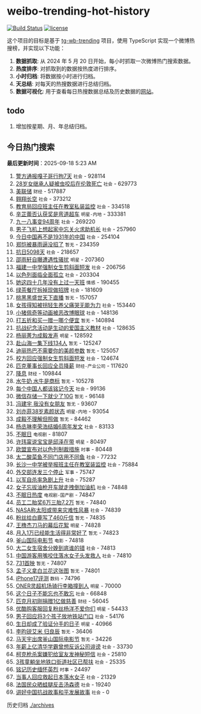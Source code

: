 # weibo-trending-hot-history

[![Build Status](https://github.com/lxw15337674/weibo-trending-hot-history/actions/workflows/nodejs.yml/badge.svg)](https://github.com/lxw15337674/weibo-trending-hot-history/actions)
[![license](https://img.shields.io/github/license/lxw15337674/weibo-trending-hot-history)](https://github.com/lxw15337674/weibo-trending-hot-history/blob/master/LICENSE)


这个项目的目标是基于 [tg-wb-trending](https://github.com/xiadd/tg-wb-trending) 项目，使用 TypeScript 实现一个微博热搜榜，并实现以下功能：

1. **数据抓取**: 从 2024 年 5 月 20 日开始，每小时抓取一次微博热门搜索数据。
2. **热度排序**: 对抓取到的数据按热度进行排序。
3. **小时归档**: 将数据按小时进行归档。
4. **天总结**: 对每天的热搜数据进行总结归档。
5. **数据可视化**: 用于查看每日热搜数据总结及历史数据的[网站](https://weibo-trending-hot-history.vercel.app/)。

## todo

1. 增加按星期、月、年总结归档。



## 今日热门搜索














































































































































































































































































































































































































































































































































































































































































































































































































































































































































































































































































































































































































































































































































































































































































































































































































































































































































































































































































































































































































































































































































































































































































































































































































































































































































































































































































































































































































































































































































































































































































































































































































































































































































































































































































































































































































































































































































































































































































































































































































































































































































































































































































































































































































































































































































































































































































































































































































































































































































































































































































































































































































































































































































































































































































































































































































































































































































































































































































































































































































































































































































































































































































































































































































































































































































































































































































































































































































































































































































































































































































































































































































































































































































































































































































































































































































































































































































































































































































































































































































































































































































































































































































































































































































































































































































































































































































































































































































































































































































































































































































































































































































































































































































































































































































































































































































































































































































































































































































































































































































































































































































































































































































































































































































































































































































































































































































































































































































































































































































































































































































































































































































































<!-- BEGIN -->

**最后更新时间**：2025-09-18 5:23 AM
1. [警方通报嘎子哥行拘7天](https://m.weibo.cn/search?containerid=100103type%3D1%26t%3D10%26q%3D%23%E8%AD%A6%E6%96%B9%E9%80%9A%E6%8A%A5%E5%98%8E%E5%AD%90%E5%93%A5%E8%A1%8C%E6%8B%987%E5%A4%A9%23&stream_entry_id=31&isnewpage=1&extparam=seat%3D1%26realpos%3D1%26filter_type%3Drealtimehot%26lcate%3D5001%26c_type%3D31%26flag%3D2%26cate%3D5001%26band_rank%3D1%26dgr%3D0%26stream_entry_id%3D31%26pos%3D0%26q%3D%2523%25E8%25AD%25A6%25E6%2596%25B9%25E9%2580%259A%25E6%258A%25A5%25E5%2598%258E%25E5%25AD%2590%25E5%2593%25A5%25E8%25A1%258C%25E6%258B%25987%25E5%25A4%25A9%2523%26display_time%3D1758126862%26pre_seqid%3D17581268625380139414547) `社会` - 928114
2. [28岁女继承人疑被虫咬后在伦敦死亡](https://m.weibo.cn/search?containerid=100103type%3D1%26t%3D10%26q%3D%2328%E5%B2%81%E5%A5%B3%E7%BB%A7%E6%89%BF%E4%BA%BA%E7%96%91%E8%A2%AB%E8%99%AB%E5%92%AC%E5%90%8E%E5%9C%A8%E4%BC%A6%E6%95%A6%E6%AD%BB%E4%BA%A1%23&stream_entry_id=31&isnewpage=1&extparam=seat%3D1%26realpos%3D2%26filter_type%3Drealtimehot%26lcate%3D5001%26c_type%3D31%26flag%3D2%26cate%3D5001%26band_rank%3D2%26dgr%3D0%26stream_entry_id%3D31%26pos%3D1%26q%3D%252328%25E5%25B2%2581%25E5%25A5%25B3%25E7%25BB%25A7%25E6%2589%25BF%25E4%25BA%25BA%25E7%2596%2591%25E8%25A2%25AB%25E8%2599%25AB%25E5%2592%25AC%25E5%2590%258E%25E5%259C%25A8%25E4%25BC%25A6%25E6%2595%25A6%25E6%25AD%25BB%25E4%25BA%25A1%2523%26display_time%3D1758126862%26pre_seqid%3D17581268625380139414547) `社会` - 629773
3. [美联储](https://m.weibo.cn/search?containerid=100103type%3D1%26t%3D10%26q%3D%E7%BE%8E%E8%81%94%E5%82%A8&stream_entry_id=31&isnewpage=1&extparam=seat%3D1%26realpos%3D15%26filter_type%3Drealtimehot%26lcate%3D5001%26c_type%3D31%26flag%3D0%26cate%3D5001%26band_rank%3D15%26dgr%3D0%26stream_entry_id%3D31%26pos%3D14%26q%3D%25E7%25BE%258E%25E8%2581%2594%25E5%2582%25A8%26display_time%3D1758126862%26pre_seqid%3D17581268625380139414547) `财经` - 517887
4. [翱翔长空](https://m.weibo.cn/search?containerid=100103type%3D1%26t%3D10%26q%3D%23%E7%BF%B1%E7%BF%94%E9%95%BF%E7%A9%BA%23&stream_entry_id=31&isnewpage=1&extparam=seat%3D1%26realpos%3D3%26filter_type%3Drealtimehot%26lcate%3D5001%26c_type%3D31%26flag%3D0%26cate%3D5001%26band_rank%3D3%26dgr%3D0%26stream_entry_id%3D31%26pos%3D2%26q%3D%2523%25E7%25BF%25B1%25E7%25BF%2594%25E9%2595%25BF%25E7%25A9%25BA%2523%26display_time%3D1758126862%26pre_seqid%3D17581268625380139414547) `社会` - 373212
5. [教育局回应班主任在教室私装监控](https://m.weibo.cn/search?containerid=100103type%3D1%26t%3D10%26q%3D%23%E6%95%99%E8%82%B2%E5%B1%80%E5%9B%9E%E5%BA%94%E7%8F%AD%E4%B8%BB%E4%BB%BB%E5%9C%A8%E6%95%99%E5%AE%A4%E7%A7%81%E8%A3%85%E7%9B%91%E6%8E%A7%23&stream_entry_id=31&isnewpage=1&extparam=seat%3D1%26realpos%3D4%26filter_type%3Drealtimehot%26lcate%3D5001%26c_type%3D31%26flag%3D0%26cate%3D5001%26band_rank%3D4%26dgr%3D0%26stream_entry_id%3D31%26pos%3D3%26q%3D%2523%25E6%2595%2599%25E8%2582%25B2%25E5%25B1%2580%25E5%259B%259E%25E5%25BA%2594%25E7%258F%25AD%25E4%25B8%25BB%25E4%25BB%25BB%25E5%259C%25A8%25E6%2595%2599%25E5%25AE%25A4%25E7%25A7%2581%25E8%25A3%2585%25E7%259B%2591%25E6%258E%25A7%2523%26display_time%3D1758126862%26pre_seqid%3D17581268625380139414547) `社会` - 334518
6. [辛芷蕾否认获奖是弯道超车](https://m.weibo.cn/search?containerid=100103type%3D1%26t%3D10%26q%3D%23%E8%BE%9B%E8%8A%B7%E8%95%BE%E5%90%A6%E8%AE%A4%E8%8E%B7%E5%A5%96%E6%98%AF%E5%BC%AF%E9%81%93%E8%B6%85%E8%BD%A6%23&stream_entry_id=31&isnewpage=1&extparam=seat%3D1%26realpos%3D5%26filter_type%3Drealtimehot%26lcate%3D5001%26c_type%3D31%26flag%3D1%26cate%3D5001%26band_rank%3D5%26dgr%3D0%26stream_entry_id%3D31%26pos%3D4%26q%3D%2523%25E8%25BE%259B%25E8%258A%25B7%25E8%2595%25BE%25E5%2590%25A6%25E8%25AE%25A4%25E8%258E%25B7%25E5%25A5%2596%25E6%2598%25AF%25E5%25BC%25AF%25E9%2581%2593%25E8%25B6%2585%25E8%25BD%25A6%2523%26display_time%3D1758126862%26pre_seqid%3D17581268625380139414547) `明星-内地` - 333381
7. [九一八事变94周年](https://m.weibo.cn/search?containerid=100103type%3D1%26t%3D10%26q%3D%23%E4%B9%9D%E4%B8%80%E5%85%AB%E4%BA%8B%E5%8F%9894%E5%91%A8%E5%B9%B4%23&stream_entry_id=31&isnewpage=1&extparam=seat%3D1%26realpos%3D6%26filter_type%3Drealtimehot%26lcate%3D5001%26c_type%3D31%26flag%3D1%26cate%3D5001%26band_rank%3D6%26dgr%3D0%26stream_entry_id%3D31%26pos%3D5%26q%3D%2523%25E4%25B9%259D%25E4%25B8%2580%25E5%2585%25AB%25E4%25BA%258B%25E5%258F%259894%25E5%2591%25A8%25E5%25B9%25B4%2523%26display_time%3D1758126862%26pre_seqid%3D17581268625380139414547) `社会` - 269220
8. [男子飞机上想起家中忘关火求助机长](https://m.weibo.cn/search?containerid=100103type%3D1%26t%3D10%26q%3D%23%E7%94%B7%E5%AD%90%E9%A3%9E%E6%9C%BA%E4%B8%8A%E6%83%B3%E8%B5%B7%E5%AE%B6%E4%B8%AD%E5%BF%98%E5%85%B3%E7%81%AB%E6%B1%82%E5%8A%A9%E6%9C%BA%E9%95%BF%23&stream_entry_id=31&isnewpage=1&extparam=seat%3D1%26realpos%3D7%26filter_type%3Drealtimehot%26lcate%3D5001%26c_type%3D31%26flag%3D0%26cate%3D5001%26band_rank%3D7%26dgr%3D0%26stream_entry_id%3D31%26pos%3D6%26q%3D%2523%25E7%2594%25B7%25E5%25AD%2590%25E9%25A3%259E%25E6%259C%25BA%25E4%25B8%258A%25E6%2583%25B3%25E8%25B5%25B7%25E5%25AE%25B6%25E4%25B8%25AD%25E5%25BF%2598%25E5%2585%25B3%25E7%2581%25AB%25E6%25B1%2582%25E5%258A%25A9%25E6%259C%25BA%25E9%2595%25BF%2523%26display_time%3D1758126862%26pre_seqid%3D17581268625380139414547) `社会` - 257960
9. [今日中国再不是1931年的中国](https://m.weibo.cn/search?containerid=100103type%3D1%26t%3D10%26q%3D%23%E4%BB%8A%E6%97%A5%E4%B8%AD%E5%9B%BD%E5%86%8D%E4%B8%8D%E6%98%AF1931%E5%B9%B4%E7%9A%84%E4%B8%AD%E5%9B%BD%23&stream_entry_id=31&isnewpage=1&extparam=seat%3D1%26realpos%3D8%26filter_type%3Drealtimehot%26lcate%3D5001%26c_type%3D31%26flag%3D1%26cate%3D5001%26band_rank%3D8%26dgr%3D0%26stream_entry_id%3D31%26pos%3D7%26q%3D%2523%25E4%25BB%258A%25E6%2597%25A5%25E4%25B8%25AD%25E5%259B%25BD%25E5%2586%258D%25E4%25B8%258D%25E6%2598%25AF1931%25E5%25B9%25B4%25E7%259A%2584%25E4%25B8%25AD%25E5%259B%25BD%2523%26display_time%3D1758126862%26pre_seqid%3D17581268625380139414547) `社会` - 254104
10. [郑恺被暴雨逼没招了](https://m.weibo.cn/search?containerid=100103type%3D1%26t%3D10%26q%3D%E9%83%91%E6%81%BA%E8%A2%AB%E6%9A%B4%E9%9B%A8%E9%80%BC%E6%B2%A1%E6%8B%9B%E4%BA%86&stream_entry_id=31&isnewpage=1&extparam=seat%3D1%26realpos%3D9%26filter_type%3Drealtimehot%26lcate%3D5001%26c_type%3D31%26flag%3D0%26cate%3D5001%26band_rank%3D9%26dgr%3D0%26stream_entry_id%3D31%26pos%3D8%26q%3D%25E9%2583%2591%25E6%2581%25BA%25E8%25A2%25AB%25E6%259A%25B4%25E9%259B%25A8%25E9%2580%25BC%25E6%25B2%25A1%25E6%258B%259B%25E4%25BA%2586%26display_time%3D1758126862%26pre_seqid%3D17581268625380139414547) `暂无` - 234359
11. [抗日5098天](https://m.weibo.cn/search?containerid=100103type%3D1%26t%3D10%26q%3D%23%E6%8A%97%E6%97%A55098%E5%A4%A9%23&stream_entry_id=31&isnewpage=1&extparam=seat%3D1%26realpos%3D10%26filter_type%3Drealtimehot%26lcate%3D5001%26c_type%3D31%26flag%3D0%26cate%3D5001%26band_rank%3D10%26dgr%3D0%26stream_entry_id%3D31%26pos%3D9%26q%3D%2523%25E6%258A%2597%25E6%2597%25A55098%25E5%25A4%25A9%2523%26display_time%3D1758126862%26pre_seqid%3D17581268625380139414547) `社会` - 218657
12. [邵雨轩自曝遭遇性骚扰](https://m.weibo.cn/search?containerid=100103type%3D1%26t%3D10%26q%3D%23%E9%82%B5%E9%9B%A8%E8%BD%A9%E8%87%AA%E6%9B%9D%E9%81%AD%E9%81%87%E6%80%A7%E9%AA%9A%E6%89%B0%23&stream_entry_id=31&isnewpage=1&extparam=seat%3D1%26realpos%3D11%26filter_type%3Drealtimehot%26lcate%3D5001%26c_type%3D31%26flag%3D2%26cate%3D5001%26band_rank%3D11%26dgr%3D0%26stream_entry_id%3D31%26pos%3D10%26q%3D%2523%25E9%2582%25B5%25E9%259B%25A8%25E8%25BD%25A9%25E8%2587%25AA%25E6%259B%259D%25E9%2581%25AD%25E9%2581%2587%25E6%2580%25A7%25E9%25AA%259A%25E6%2589%25B0%2523%26display_time%3D1758126862%26pre_seqid%3D17581268625380139414547) `明星` - 207360
13. [福建一中学强制女生剪斜面短发](https://m.weibo.cn/search?containerid=100103type%3D1%26t%3D10%26q%3D%23%E7%A6%8F%E5%BB%BA%E4%B8%80%E4%B8%AD%E5%AD%A6%E5%BC%BA%E5%88%B6%E5%A5%B3%E7%94%9F%E5%89%AA%E6%96%9C%E9%9D%A2%E7%9F%AD%E5%8F%91%23&stream_entry_id=31&isnewpage=1&extparam=seat%3D1%26realpos%3D12%26filter_type%3Drealtimehot%26lcate%3D5001%26c_type%3D31%26flag%3D0%26cate%3D5001%26band_rank%3D12%26dgr%3D0%26stream_entry_id%3D31%26pos%3D11%26q%3D%2523%25E7%25A6%258F%25E5%25BB%25BA%25E4%25B8%2580%25E4%25B8%25AD%25E5%25AD%25A6%25E5%25BC%25BA%25E5%2588%25B6%25E5%25A5%25B3%25E7%2594%259F%25E5%2589%25AA%25E6%2596%259C%25E9%259D%25A2%25E7%259F%25AD%25E5%258F%2591%2523%26display_time%3D1758126862%26pre_seqid%3D17581268625380139414547) `社会` - 206756
14. [以色列面临全面孤立](https://m.weibo.cn/search?containerid=100103type%3D1%26t%3D10%26q%3D%23%E4%BB%A5%E8%89%B2%E5%88%97%E9%9D%A2%E4%B8%B4%E5%85%A8%E9%9D%A2%E5%AD%A4%E7%AB%8B%23&stream_entry_id=31&isnewpage=1&extparam=seat%3D1%26cate%3D5001%26q%3D%2523%25E4%25BB%25A5%25E8%2589%25B2%25E5%2588%2597%25E9%259D%25A2%25E4%25B8%25B4%25E5%2585%25A8%25E9%259D%25A2%25E5%25AD%25A4%25E7%25AB%258B%2523%26dgr%3D0%26stream_entry_id%3D31%26band_rank%3D5%26lcate%3D5001%26realpos%3D5%26filter_type%3Drealtimehot%26pos%3D4%26c_type%3D31%26flag%3D1%26display_time%3D1758129895%26pre_seqid%3D17581298956640138978685) `社会` - 203304
15. [她这四十几年没有上过一天班](https://m.weibo.cn/search?containerid=100103type%3D1%26t%3D10%26q%3D%23%E5%A5%B9%E8%BF%99%E5%9B%9B%E5%8D%81%E5%87%A0%E5%B9%B4%E6%B2%A1%E6%9C%89%E4%B8%8A%E8%BF%87%E4%B8%80%E5%A4%A9%E7%8F%AD%23&stream_entry_id=31&isnewpage=1&extparam=seat%3D1%26realpos%3D13%26filter_type%3Drealtimehot%26lcate%3D5001%26c_type%3D31%26flag%3D0%26cate%3D5001%26band_rank%3D13%26dgr%3D0%26stream_entry_id%3D31%26pos%3D12%26q%3D%2523%25E5%25A5%25B9%25E8%25BF%2599%25E5%259B%259B%25E5%258D%2581%25E5%2587%25A0%25E5%25B9%25B4%25E6%25B2%25A1%25E6%259C%2589%25E4%25B8%258A%25E8%25BF%2587%25E4%25B8%2580%25E5%25A4%25A9%25E7%258F%25AD%2523%26display_time%3D1758126862%26pre_seqid%3D17581268625380139414547) `情感` - 190455
16. [绿茶餐厅拆掉现做招牌](https://m.weibo.cn/search?containerid=100103type%3D1%26t%3D10%26q%3D%23%E7%BB%BF%E8%8C%B6%E9%A4%90%E5%8E%85%E6%8B%86%E6%8E%89%E7%8E%B0%E5%81%9A%E6%8B%9B%E7%89%8C%23&stream_entry_id=31&isnewpage=1&extparam=seat%3D1%26realpos%3D14%26filter_type%3Drealtimehot%26lcate%3D5001%26c_type%3D31%26flag%3D0%26cate%3D5001%26band_rank%3D14%26dgr%3D0%26stream_entry_id%3D31%26pos%3D13%26q%3D%2523%25E7%25BB%25BF%25E8%258C%25B6%25E9%25A4%2590%25E5%258E%2585%25E6%258B%2586%25E6%258E%2589%25E7%258E%25B0%25E5%2581%259A%25E6%258B%259B%25E7%2589%258C%2523%26display_time%3D1758126862%26pre_seqid%3D17581268625380139414547) `社会` - 181609
17. [桃黑黑盛世天下直播](https://m.weibo.cn/search?containerid=100103type%3D1%26t%3D10%26q%3D%E6%A1%83%E9%BB%91%E9%BB%91%E7%9B%9B%E4%B8%96%E5%A4%A9%E4%B8%8B%E7%9B%B4%E6%92%AD&stream_entry_id=31&isnewpage=1&extparam=seat%3D1%26realpos%3D16%26filter_type%3Drealtimehot%26lcate%3D5001%26c_type%3D31%26flag%3D0%26cate%3D5001%26band_rank%3D16%26dgr%3D0%26stream_entry_id%3D31%26pos%3D15%26q%3D%25E6%25A1%2583%25E9%25BB%2591%25E9%25BB%2591%25E7%259B%259B%25E4%25B8%2596%25E5%25A4%25A9%25E4%25B8%258B%25E7%259B%25B4%25E6%2592%25AD%26display_time%3D1758126862%26pre_seqid%3D17581268625380139414547) `暂无` - 157057
18. [女孩得知被拐轻生养父痛哭无能为力](https://m.weibo.cn/search?containerid=100103type%3D1%26t%3D10%26q%3D%23%E5%A5%B3%E5%AD%A9%E5%BE%97%E7%9F%A5%E8%A2%AB%E6%8B%90%E8%BD%BB%E7%94%9F%E5%85%BB%E7%88%B6%E7%97%9B%E5%93%AD%E6%97%A0%E8%83%BD%E4%B8%BA%E5%8A%9B%23&stream_entry_id=31&isnewpage=1&extparam=seat%3D1%26realpos%3D17%26filter_type%3Drealtimehot%26lcate%3D5001%26c_type%3D31%26flag%3D0%26cate%3D5001%26band_rank%3D17%26dgr%3D0%26stream_entry_id%3D31%26pos%3D16%26q%3D%2523%25E5%25A5%25B3%25E5%25AD%25A9%25E5%25BE%2597%25E7%259F%25A5%25E8%25A2%25AB%25E6%258B%2590%25E8%25BD%25BB%25E7%2594%259F%25E5%2585%25BB%25E7%2588%25B6%25E7%2597%259B%25E5%2593%25AD%25E6%2597%25A0%25E8%2583%25BD%25E4%25B8%25BA%25E5%258A%259B%2523%26display_time%3D1758126862%26pre_seqid%3D17581268625380139414547) `社会` - 153440
19. [小猪佩奇等动画被恶改博眼球](https://m.weibo.cn/search?containerid=100103type%3D1%26t%3D10%26q%3D%23%E5%B0%8F%E7%8C%AA%E4%BD%A9%E5%A5%87%E7%AD%89%E5%8A%A8%E7%94%BB%E8%A2%AB%E6%81%B6%E6%94%B9%E5%8D%9A%E7%9C%BC%E7%90%83%23&stream_entry_id=31&isnewpage=1&extparam=seat%3D1%26realpos%3D18%26filter_type%3Drealtimehot%26lcate%3D5001%26c_type%3D31%26flag%3D1%26cate%3D5001%26band_rank%3D18%26dgr%3D0%26stream_entry_id%3D31%26pos%3D17%26q%3D%2523%25E5%25B0%258F%25E7%258C%25AA%25E4%25BD%25A9%25E5%25A5%2587%25E7%25AD%2589%25E5%258A%25A8%25E7%2594%25BB%25E8%25A2%25AB%25E6%2581%25B6%25E6%2594%25B9%25E5%258D%259A%25E7%259C%25BC%25E7%2590%2583%2523%26display_time%3D1758126862%26pre_seqid%3D17581268625380139414547) `社会` - 148136
20. [打五折和买一赠一哪个便宜](https://m.weibo.cn/search?containerid=100103type%3D1%26t%3D10%26q%3D%E6%89%93%E4%BA%94%E6%8A%98%E5%92%8C%E4%B9%B0%E4%B8%80%E8%B5%A0%E4%B8%80%E5%93%AA%E4%B8%AA%E4%BE%BF%E5%AE%9C&stream_entry_id=31&isnewpage=1&extparam=seat%3D1%26realpos%3D19%26filter_type%3Drealtimehot%26lcate%3D5001%26c_type%3D31%26flag%3D1%26cate%3D5001%26band_rank%3D19%26dgr%3D0%26stream_entry_id%3D31%26pos%3D18%26q%3D%25E6%2589%2593%25E4%25BA%2594%25E6%258A%2598%25E5%2592%258C%25E4%25B9%25B0%25E4%25B8%2580%25E8%25B5%25A0%25E4%25B8%2580%25E5%2593%25AA%25E4%25B8%25AA%25E4%25BE%25BF%25E5%25AE%259C%26display_time%3D1758126862%26pre_seqid%3D17581268625380139414547) `暂无` - 140894
21. [抗战纪念活动是生动的爱国主义教材](https://m.weibo.cn/search?containerid=100103type%3D1%26t%3D10%26q%3D%23%E6%8A%97%E6%88%98%E7%BA%AA%E5%BF%B5%E6%B4%BB%E5%8A%A8%E6%98%AF%E7%94%9F%E5%8A%A8%E7%9A%84%E7%88%B1%E5%9B%BD%E4%B8%BB%E4%B9%89%E6%95%99%E6%9D%90%23&stream_entry_id=31&isnewpage=1&extparam=seat%3D1%26cate%3D5001%26q%3D%2523%25E6%258A%2597%25E6%2588%2598%25E7%25BA%25AA%25E5%25BF%25B5%25E6%25B4%25BB%25E5%258A%25A8%25E6%2598%25AF%25E7%2594%259F%25E5%258A%25A8%25E7%259A%2584%25E7%2588%25B1%25E5%259B%25BD%25E4%25B8%25BB%25E4%25B9%2589%25E6%2595%2599%25E6%259D%2590%2523%26dgr%3D0%26stream_entry_id%3D31%26band_rank%3D10%26lcate%3D5001%26realpos%3D10%26filter_type%3Drealtimehot%26pos%3D9%26c_type%3D31%26flag%3D1%26display_time%3D1758129895%26pre_seqid%3D17581298956640138978685) `社会` - 128635
22. [杨丽菁为成毅发声](https://m.weibo.cn/search?containerid=100103type%3D1%26t%3D10%26q%3D%23%E6%9D%A8%E4%B8%BD%E8%8F%81%E4%B8%BA%E6%88%90%E6%AF%85%E5%8F%91%E5%A3%B0%23&stream_entry_id=31&isnewpage=1&extparam=seat%3D1%26realpos%3D42%26filter_type%3Drealtimehot%26lcate%3D5001%26c_type%3D31%26flag%3D1%26cate%3D5001%26band_rank%3D42%26dgr%3D0%26stream_entry_id%3D31%26pos%3D41%26q%3D%2523%25E6%259D%25A8%25E4%25B8%25BD%25E8%258F%2581%25E4%25B8%25BA%25E6%2588%2590%25E6%25AF%2585%25E5%258F%2591%25E5%25A3%25B0%2523%26display_time%3D1758126862%26pre_seqid%3D17581268625380139414547) `明星` - 128592
23. [赴山海一集下线134人](https://m.weibo.cn/search?containerid=100103type%3D1%26t%3D10%26q%3D%E8%B5%B4%E5%B1%B1%E6%B5%B7%E4%B8%80%E9%9B%86%E4%B8%8B%E7%BA%BF134%E4%BA%BA&stream_entry_id=31&isnewpage=1&extparam=seat%3D1%26realpos%3D20%26filter_type%3Drealtimehot%26lcate%3D5001%26c_type%3D31%26flag%3D0%26cate%3D5001%26band_rank%3D20%26dgr%3D0%26stream_entry_id%3D31%26pos%3D19%26q%3D%25E8%25B5%25B4%25E5%25B1%25B1%25E6%25B5%25B7%25E4%25B8%2580%25E9%259B%2586%25E4%25B8%258B%25E7%25BA%25BF134%25E4%25BA%25BA%26display_time%3D1758126862%26pre_seqid%3D17581268625380139414547) `暂无` - 125247
24. [迪丽热巴不需要你的美颜参数](https://m.weibo.cn/search?containerid=100103type%3D1%26t%3D10%26q%3D%23%E8%BF%AA%E4%B8%BD%E7%83%AD%E5%B7%B4%E4%B8%8D%E9%9C%80%E8%A6%81%E4%BD%A0%E7%9A%84%E7%BE%8E%E9%A2%9C%E5%8F%82%E6%95%B0%23&stream_entry_id=31&isnewpage=1&extparam=seat%3D1%26realpos%3D21%26filter_type%3Drealtimehot%26lcate%3D5001%26c_type%3D31%26flag%3D0%26cate%3D5001%26band_rank%3D21%26dgr%3D0%26stream_entry_id%3D31%26pos%3D20%26q%3D%2523%25E8%25BF%25AA%25E4%25B8%25BD%25E7%2583%25AD%25E5%25B7%25B4%25E4%25B8%258D%25E9%259C%2580%25E8%25A6%2581%25E4%25BD%25A0%25E7%259A%2584%25E7%25BE%258E%25E9%25A2%259C%25E5%258F%2582%25E6%2595%25B0%2523%26display_time%3D1758126862%26pre_seqid%3D17581268625380139414547) `暂无` - 125057
25. [校方回应强制女生剪斜面短发](https://m.weibo.cn/search?containerid=100103type%3D1%26t%3D10%26q%3D%23%E6%A0%A1%E6%96%B9%E5%9B%9E%E5%BA%94%E5%BC%BA%E5%88%B6%E5%A5%B3%E7%94%9F%E5%89%AA%E6%96%9C%E9%9D%A2%E7%9F%AD%E5%8F%91%23&stream_entry_id=31&isnewpage=1&extparam=seat%3D1%26realpos%3D22%26filter_type%3Drealtimehot%26lcate%3D5001%26c_type%3D31%26flag%3D0%26cate%3D5001%26band_rank%3D22%26dgr%3D0%26stream_entry_id%3D31%26pos%3D21%26q%3D%2523%25E6%25A0%25A1%25E6%2596%25B9%25E5%259B%259E%25E5%25BA%2594%25E5%25BC%25BA%25E5%2588%25B6%25E5%25A5%25B3%25E7%2594%259F%25E5%2589%25AA%25E6%2596%259C%25E9%259D%25A2%25E7%259F%25AD%25E5%258F%2591%2523%26display_time%3D1758126862%26pre_seqid%3D17581268625380139414547) `社会` - 124674
26. [匹克董事长回应全员降薪](https://m.weibo.cn/search?containerid=100103type%3D1%26t%3D10%26q%3D%23%E5%8C%B9%E5%85%8B%E8%91%A3%E4%BA%8B%E9%95%BF%E5%9B%9E%E5%BA%94%E5%85%A8%E5%91%98%E9%99%8D%E8%96%AA%23&stream_entry_id=31&isnewpage=1&extparam=seat%3D1%26realpos%3D23%26filter_type%3Drealtimehot%26lcate%3D5001%26c_type%3D31%26flag%3D1%26cate%3D5001%26band_rank%3D23%26dgr%3D0%26stream_entry_id%3D31%26pos%3D22%26q%3D%2523%25E5%258C%25B9%25E5%2585%258B%25E8%2591%25A3%25E4%25BA%258B%25E9%2595%25BF%25E5%259B%259E%25E5%25BA%2594%25E5%2585%25A8%25E5%2591%2598%25E9%2599%258D%25E8%2596%25AA%2523%26display_time%3D1758126862%26pre_seqid%3D17581268625380139414547) `财经-产业公司` - 117620
27. [降息](https://m.weibo.cn/search?containerid=100103type%3D1%26t%3D10%26q%3D%E9%99%8D%E6%81%AF&stream_entry_id=31&isnewpage=1&extparam=seat%3D1%26realpos%3D24%26filter_type%3Drealtimehot%26lcate%3D5001%26c_type%3D31%26flag%3D0%26cate%3D5001%26band_rank%3D24%26dgr%3D0%26stream_entry_id%3D31%26pos%3D23%26q%3D%25E9%2599%258D%25E6%2581%25AF%26display_time%3D1758126862%26pre_seqid%3D17581268625380139414547) `财经` - 109844
28. [水牛奶 水牛是商标](https://m.weibo.cn/search?containerid=100103type%3D1%26t%3D10%26q%3D%E6%B0%B4%E7%89%9B%E5%A5%B6+%E6%B0%B4%E7%89%9B%E6%98%AF%E5%95%86%E6%A0%87&stream_entry_id=31&isnewpage=1&extparam=seat%3D1%26realpos%3D25%26filter_type%3Drealtimehot%26lcate%3D5001%26c_type%3D31%26flag%3D0%26cate%3D5001%26band_rank%3D25%26dgr%3D0%26stream_entry_id%3D31%26pos%3D24%26q%3D%25E6%25B0%25B4%25E7%2589%259B%25E5%25A5%25B6%2520%25E6%25B0%25B4%25E7%2589%259B%25E6%2598%25AF%25E5%2595%2586%25E6%25A0%2587%26display_time%3D1758126862%26pre_seqid%3D17581268625380139414547) `暂无` - 105278
29. [每个中国人都该铭记今天](https://m.weibo.cn/search?containerid=100103type%3D1%26t%3D10%26q%3D%23%E6%AF%8F%E4%B8%AA%E4%B8%AD%E5%9B%BD%E4%BA%BA%E9%83%BD%E8%AF%A5%E9%93%AD%E8%AE%B0%E4%BB%8A%E5%A4%A9%23&stream_entry_id=31&isnewpage=1&extparam=seat%3D1%26realpos%3D26%26filter_type%3Drealtimehot%26lcate%3D5001%26c_type%3D31%26flag%3D1%26cate%3D5001%26band_rank%3D26%26dgr%3D0%26stream_entry_id%3D31%26pos%3D25%26q%3D%2523%25E6%25AF%258F%25E4%25B8%25AA%25E4%25B8%25AD%25E5%259B%25BD%25E4%25BA%25BA%25E9%2583%25BD%25E8%25AF%25A5%25E9%2593%25AD%25E8%25AE%25B0%25E4%25BB%258A%25E5%25A4%25A9%2523%26display_time%3D1758126862%26pre_seqid%3D17581268625380139414547) `社会` - 99136
30. [微信存储一下就少了10G](https://m.weibo.cn/search?containerid=100103type%3D1%26t%3D10%26q%3D%E5%BE%AE%E4%BF%A1%E5%AD%98%E5%82%A8%E4%B8%80%E4%B8%8B%E5%B0%B1%E5%B0%91%E4%BA%8610G&stream_entry_id=31&isnewpage=1&extparam=seat%3D1%26realpos%3D27%26filter_type%3Drealtimehot%26lcate%3D5001%26c_type%3D31%26flag%3D0%26cate%3D5001%26band_rank%3D27%26dgr%3D0%26stream_entry_id%3D31%26pos%3D26%26q%3D%25E5%25BE%25AE%25E4%25BF%25A1%25E5%25AD%2598%25E5%2582%25A8%25E4%25B8%2580%25E4%25B8%258B%25E5%25B0%25B1%25E5%25B0%2591%25E4%25BA%258610G%26display_time%3D1758126862%26pre_seqid%3D17581268625380139414547) `暂无` - 96148
31. [冯建宇 我没有女朋友](https://m.weibo.cn/search?containerid=100103type%3D1%26t%3D10%26q%3D%E5%86%AF%E5%BB%BA%E5%AE%87+%E6%88%91%E6%B2%A1%E6%9C%89%E5%A5%B3%E6%9C%8B%E5%8F%8B&stream_entry_id=31&isnewpage=1&extparam=seat%3D1%26realpos%3D28%26filter_type%3Drealtimehot%26lcate%3D5001%26c_type%3D31%26flag%3D0%26cate%3D5001%26band_rank%3D28%26dgr%3D0%26stream_entry_id%3D31%26pos%3D27%26q%3D%25E5%2586%25AF%25E5%25BB%25BA%25E5%25AE%2587%2520%25E6%2588%2591%25E6%25B2%25A1%25E6%259C%2589%25E5%25A5%25B3%25E6%259C%258B%25E5%258F%258B%26display_time%3D1758126862%26pre_seqid%3D17581268625380139414547) `暂无` - 93607
32. [刘亦菲38岁素颜状态](https://m.weibo.cn/search?containerid=100103type%3D1%26t%3D10%26q%3D%23%E5%88%98%E4%BA%A6%E8%8F%B238%E5%B2%81%E7%B4%A0%E9%A2%9C%E7%8A%B6%E6%80%81%23&stream_entry_id=31&isnewpage=1&extparam=seat%3D1%26realpos%3D29%26filter_type%3Drealtimehot%26lcate%3D5001%26c_type%3D31%26flag%3D0%26cate%3D5001%26band_rank%3D29%26dgr%3D0%26stream_entry_id%3D31%26pos%3D28%26q%3D%2523%25E5%2588%2598%25E4%25BA%25A6%25E8%258F%25B238%25E5%25B2%2581%25E7%25B4%25A0%25E9%25A2%259C%25E7%258A%25B6%25E6%2580%2581%2523%26display_time%3D1758126862%26pre_seqid%3D17581268625380139414547) `明星-内地` - 93054
33. [成毅不理解但照做](https://m.weibo.cn/search?containerid=100103type%3D1%26t%3D10%26q%3D%E6%88%90%E6%AF%85%E4%B8%8D%E7%90%86%E8%A7%A3%E4%BD%86%E7%85%A7%E5%81%9A&stream_entry_id=31&isnewpage=1&extparam=seat%3D1%26realpos%3D30%26filter_type%3Drealtimehot%26lcate%3D5001%26c_type%3D31%26flag%3D0%26cate%3D5001%26band_rank%3D30%26dgr%3D0%26stream_entry_id%3D31%26pos%3D29%26q%3D%25E6%2588%2590%25E6%25AF%2585%25E4%25B8%258D%25E7%2590%2586%25E8%25A7%25A3%25E4%25BD%2586%25E7%2585%25A7%25E5%2581%259A%26display_time%3D1758126862%26pre_seqid%3D17581268625380139414547) `暂无` - 84462
34. [杨丞琳李荣浩结婚6周年发文](https://m.weibo.cn/search?containerid=100103type%3D1%26t%3D10%26q%3D%23%E6%9D%A8%E4%B8%9E%E7%90%B3%E6%9D%8E%E8%8D%A3%E6%B5%A9%E7%BB%93%E5%A9%9A6%E5%91%A8%E5%B9%B4%E5%8F%91%E6%96%87%23&stream_entry_id=31&isnewpage=1&extparam=seat%3D1%26realpos%3D31%26filter_type%3Drealtimehot%26lcate%3D5001%26c_type%3D31%26flag%3D0%26cate%3D5001%26band_rank%3D31%26dgr%3D0%26stream_entry_id%3D31%26pos%3D30%26q%3D%2523%25E6%259D%25A8%25E4%25B8%259E%25E7%2590%25B3%25E6%259D%258E%25E8%258D%25A3%25E6%25B5%25A9%25E7%25BB%2593%25E5%25A9%259A6%25E5%2591%25A8%25E5%25B9%25B4%25E5%258F%2591%25E6%2596%2587%2523%26display_time%3D1758126862%26pre_seqid%3D17581268625380139414547) `社会` - 83133
35. [不眠日](https://m.weibo.cn/search?containerid=100103type%3D1%26t%3D10%26q%3D%E4%B8%8D%E7%9C%A0%E6%97%A5&stream_entry_id=31&isnewpage=1&extparam=seat%3D1%26cate%3D5001%26q%3D%25E4%25B8%258D%25E7%259C%25A0%25E6%2597%25A5%26dgr%3D0%26stream_entry_id%3D31%26band_rank%3D20%26lcate%3D5001%26realpos%3D20%26filter_type%3Drealtimehot%26pos%3D19%26c_type%3D31%26flag%3D0%26display_time%3D1758129895%26pre_seqid%3D17581298956640138978685) `电视剧` - 81807
36. [许玮甯说宝宝是邱泽在带](https://m.weibo.cn/search?containerid=100103type%3D1%26t%3D10%26q%3D%23%E8%AE%B8%E7%8E%AE%E7%94%AF%E8%AF%B4%E5%AE%9D%E5%AE%9D%E6%98%AF%E9%82%B1%E6%B3%BD%E5%9C%A8%E5%B8%A6%23&stream_entry_id=31&isnewpage=1&extparam=seat%3D1%26realpos%3D32%26filter_type%3Drealtimehot%26lcate%3D5001%26c_type%3D31%26flag%3D0%26cate%3D5001%26band_rank%3D32%26dgr%3D0%26stream_entry_id%3D31%26pos%3D31%26q%3D%2523%25E8%25AE%25B8%25E7%258E%25AE%25E7%2594%25AF%25E8%25AF%25B4%25E5%25AE%259D%25E5%25AE%259D%25E6%2598%25AF%25E9%2582%25B1%25E6%25B3%25BD%25E5%259C%25A8%25E5%25B8%25A6%2523%26display_time%3D1758126862%26pre_seqid%3D17581268625380139414547) `明星` - 80497
37. [欧盟宣布对以色列制裁措施](https://m.weibo.cn/search?containerid=100103type%3D1%26t%3D10%26q%3D%23%E6%AC%A7%E7%9B%9F%E5%AE%A3%E5%B8%83%E5%AF%B9%E4%BB%A5%E8%89%B2%E5%88%97%E5%88%B6%E8%A3%81%E6%8E%AA%E6%96%BD%23&stream_entry_id=31&isnewpage=1&extparam=seat%3D1%26realpos%3D33%26filter_type%3Drealtimehot%26lcate%3D5001%26c_type%3D31%26flag%3D0%26cate%3D5001%26band_rank%3D33%26dgr%3D0%26stream_entry_id%3D31%26pos%3D32%26q%3D%2523%25E6%25AC%25A7%25E7%259B%259F%25E5%25AE%25A3%25E5%25B8%2583%25E5%25AF%25B9%25E4%25BB%25A5%25E8%2589%25B2%25E5%2588%2597%25E5%2588%25B6%25E8%25A3%2581%25E6%258E%25AA%25E6%2596%25BD%2523%26display_time%3D1758126862%26pre_seqid%3D17581268625380139414547) `时事` - 80448
38. [太二酸菜鱼不同门店用不同鱼](https://m.weibo.cn/search?containerid=100103type%3D1%26t%3D10%26q%3D%23%E5%A4%AA%E4%BA%8C%E9%85%B8%E8%8F%9C%E9%B1%BC%E4%B8%8D%E5%90%8C%E9%97%A8%E5%BA%97%E7%94%A8%E4%B8%8D%E5%90%8C%E9%B1%BC%23&stream_entry_id=31&isnewpage=1&extparam=seat%3D1%26realpos%3D34%26filter_type%3Drealtimehot%26lcate%3D5001%26c_type%3D31%26flag%3D1%26cate%3D5001%26band_rank%3D34%26dgr%3D0%26stream_entry_id%3D31%26pos%3D33%26q%3D%2523%25E5%25A4%25AA%25E4%25BA%258C%25E9%2585%25B8%25E8%258F%259C%25E9%25B1%25BC%25E4%25B8%258D%25E5%2590%258C%25E9%2597%25A8%25E5%25BA%2597%25E7%2594%25A8%25E4%25B8%258D%25E5%2590%258C%25E9%25B1%25BC%2523%26display_time%3D1758126862%26pre_seqid%3D17581268625380139414547) `社会` - 77232
39. [长沙一中学被举报班主任在教室装监控](https://m.weibo.cn/search?containerid=100103type%3D1%26t%3D10%26q%3D%23%E9%95%BF%E6%B2%99%E4%B8%80%E4%B8%AD%E5%AD%A6%E8%A2%AB%E4%B8%BE%E6%8A%A5%E7%8F%AD%E4%B8%BB%E4%BB%BB%E5%9C%A8%E6%95%99%E5%AE%A4%E8%A3%85%E7%9B%91%E6%8E%A7%23&stream_entry_id=31&isnewpage=1&extparam=seat%3D1%26cate%3D5001%26q%3D%2523%25E9%2595%25BF%25E6%25B2%2599%25E4%25B8%2580%25E4%25B8%25AD%25E5%25AD%25A6%25E8%25A2%25AB%25E4%25B8%25BE%25E6%258A%25A5%25E7%258F%25AD%25E4%25B8%25BB%25E4%25BB%25BB%25E5%259C%25A8%25E6%2595%2599%25E5%25AE%25A4%25E8%25A3%2585%25E7%259B%2591%25E6%258E%25A7%2523%26dgr%3D0%26stream_entry_id%3D31%26band_rank%3D24%26lcate%3D5001%26realpos%3D24%26filter_type%3Drealtimehot%26pos%3D23%26c_type%3D31%26flag%3D1%26display_time%3D1758129895%26pre_seqid%3D17581298956640138978685) `社会` - 75884
40. [外交部连发三个停止](https://m.weibo.cn/search?containerid=100103type%3D1%26t%3D10%26q%3D%23%E5%A4%96%E4%BA%A4%E9%83%A8%E8%BF%9E%E5%8F%91%E4%B8%89%E4%B8%AA%E5%81%9C%E6%AD%A2%23&stream_entry_id=31&isnewpage=1&extparam=seat%3D1%26realpos%3D35%26filter_type%3Drealtimehot%26lcate%3D5001%26c_type%3D31%26flag%3D0%26cate%3D5001%26band_rank%3D35%26dgr%3D0%26stream_entry_id%3D31%26pos%3D34%26q%3D%2523%25E5%25A4%2596%25E4%25BA%25A4%25E9%2583%25A8%25E8%25BF%259E%25E5%258F%2591%25E4%25B8%2589%25E4%25B8%25AA%25E5%2581%259C%25E6%25AD%25A2%2523%26display_time%3D1758126862%26pre_seqid%3D17581268625380139414547) `军事` - 75747
41. [以军自杀率急剧上升](https://m.weibo.cn/search?containerid=100103type%3D1%26t%3D10%26q%3D%23%E4%BB%A5%E5%86%9B%E8%87%AA%E6%9D%80%E7%8E%87%E6%80%A5%E5%89%A7%E4%B8%8A%E5%8D%87%23&stream_entry_id=31&isnewpage=1&extparam=seat%3D1%26realpos%3D36%26filter_type%3Drealtimehot%26lcate%3D5001%26c_type%3D31%26flag%3D0%26cate%3D5001%26band_rank%3D36%26dgr%3D0%26stream_entry_id%3D31%26pos%3D35%26q%3D%2523%25E4%25BB%25A5%25E5%2586%259B%25E8%2587%25AA%25E6%259D%2580%25E7%258E%2587%25E6%2580%25A5%25E5%2589%25A7%25E4%25B8%258A%25E5%258D%2587%2523%26display_time%3D1758126862%26pre_seqid%3D17581268625380139414547) `社会` - 75287
42. [女子忘拔油枪开车就走拽倒加油机](https://m.weibo.cn/search?containerid=100103type%3D1%26t%3D10%26q%3D%23%E5%A5%B3%E5%AD%90%E5%BF%98%E6%8B%94%E6%B2%B9%E6%9E%AA%E5%BC%80%E8%BD%A6%E5%B0%B1%E8%B5%B0%E6%8B%BD%E5%80%92%E5%8A%A0%E6%B2%B9%E6%9C%BA%23&stream_entry_id=31&isnewpage=1&extparam=seat%3D1%26realpos%3D37%26filter_type%3Drealtimehot%26lcate%3D5001%26c_type%3D31%26flag%3D0%26cate%3D5001%26band_rank%3D37%26dgr%3D0%26stream_entry_id%3D31%26pos%3D36%26q%3D%2523%25E5%25A5%25B3%25E5%25AD%2590%25E5%25BF%2598%25E6%258B%2594%25E6%25B2%25B9%25E6%259E%25AA%25E5%25BC%2580%25E8%25BD%25A6%25E5%25B0%25B1%25E8%25B5%25B0%25E6%258B%25BD%25E5%2580%2592%25E5%258A%25A0%25E6%25B2%25B9%25E6%259C%25BA%2523%26display_time%3D1758126862%26pre_seqid%3D17581268625380139414547) `社会` - 74848
43. [不眠日热度](https://m.weibo.cn/search?containerid=100103type%3D1%26t%3D10%26q%3D%23%E4%B8%8D%E7%9C%A0%E6%97%A5%E7%83%AD%E5%BA%A6%23&stream_entry_id=31&isnewpage=1&extparam=seat%3D1%26realpos%3D38%26filter_type%3Drealtimehot%26lcate%3D5001%26c_type%3D31%26flag%3D0%26cate%3D5001%26band_rank%3D38%26dgr%3D0%26stream_entry_id%3D31%26pos%3D37%26q%3D%2523%25E4%25B8%258D%25E7%259C%25A0%25E6%2597%25A5%25E7%2583%25AD%25E5%25BA%25A6%2523%26display_time%3D1758126862%26pre_seqid%3D17581268625380139414547) `电视剧-国产剧` - 74847
44. [员工二胎奖6万三胎7.2万](https://m.weibo.cn/search?containerid=100103type%3D1%26t%3D10%26q%3D%23%E5%91%98%E5%B7%A5%E4%BA%8C%E8%83%8E%E5%A5%966%E4%B8%87%E4%B8%89%E8%83%8E7.2%E4%B8%87%23&stream_entry_id=31&isnewpage=1&extparam=seat%3D1%26realpos%3D39%26filter_type%3Drealtimehot%26lcate%3D5001%26c_type%3D31%26flag%3D0%26cate%3D5001%26band_rank%3D39%26dgr%3D0%26stream_entry_id%3D31%26pos%3D38%26q%3D%2523%25E5%2591%2598%25E5%25B7%25A5%25E4%25BA%258C%25E8%2583%258E%25E5%25A5%25966%25E4%25B8%2587%25E4%25B8%2589%25E8%2583%258E7.2%25E4%25B8%2587%2523%26display_time%3D1758126862%26pre_seqid%3D17581268625380139414547) `暂无` - 74840
45. [NASA称太阳或带来灾难性风暴](https://m.weibo.cn/search?containerid=100103type%3D1%26t%3D10%26q%3D%23NASA%E7%A7%B0%E5%A4%AA%E9%98%B3%E6%88%96%E5%B8%A6%E6%9D%A5%E7%81%BE%E9%9A%BE%E6%80%A7%E9%A3%8E%E6%9A%B4%23&stream_entry_id=31&isnewpage=1&extparam=seat%3D1%26realpos%3D40%26filter_type%3Drealtimehot%26lcate%3D5001%26c_type%3D31%26flag%3D0%26cate%3D5001%26band_rank%3D40%26dgr%3D0%26stream_entry_id%3D31%26pos%3D39%26q%3D%2523NASA%25E7%25A7%25B0%25E5%25A4%25AA%25E9%2598%25B3%25E6%2588%2596%25E5%25B8%25A6%25E6%259D%25A5%25E7%2581%25BE%25E9%259A%25BE%25E6%2580%25A7%25E9%25A3%258E%25E6%259A%25B4%2523%26display_time%3D1758126862%26pre_seqid%3D17581268625380139414547) `社会` - 74839
46. [粉丝给白鹿写了460斤信](https://m.weibo.cn/search?containerid=100103type%3D1%26t%3D10%26q%3D%E7%B2%89%E4%B8%9D%E7%BB%99%E7%99%BD%E9%B9%BF%E5%86%99%E4%BA%86460%E6%96%A4%E4%BF%A1&stream_entry_id=31&isnewpage=1&extparam=seat%3D1%26realpos%3D41%26filter_type%3Drealtimehot%26lcate%3D5001%26c_type%3D31%26flag%3D0%26cate%3D5001%26band_rank%3D41%26dgr%3D0%26stream_entry_id%3D31%26pos%3D40%26q%3D%25E7%25B2%2589%25E4%25B8%259D%25E7%25BB%2599%25E7%2599%25BD%25E9%25B9%25BF%25E5%2586%2599%25E4%25BA%2586460%25E6%2596%25A4%25E4%25BF%25A1%26display_time%3D1758126862%26pre_seqid%3D17581268625380139414547) `暂无` - 74835
47. [王橹杰刀马的幕后花絮](https://m.weibo.cn/search?containerid=100103type%3D1%26t%3D10%26q%3D%23%E7%8E%8B%E6%A9%B9%E6%9D%B0%E5%88%80%E9%A9%AC%E7%9A%84%E5%B9%95%E5%90%8E%E8%8A%B1%E7%B5%AE%23&stream_entry_id=31&isnewpage=1&extparam=seat%3D1%26realpos%3D43%26filter_type%3Drealtimehot%26lcate%3D5001%26c_type%3D31%26flag%3D1%26cate%3D5001%26band_rank%3D43%26dgr%3D0%26stream_entry_id%3D31%26pos%3D42%26q%3D%2523%25E7%258E%258B%25E6%25A9%25B9%25E6%259D%25B0%25E5%2588%2580%25E9%25A9%25AC%25E7%259A%2584%25E5%25B9%2595%25E5%2590%258E%25E8%258A%25B1%25E7%25B5%25AE%2523%26display_time%3D1758126862%26pre_seqid%3D17581268625380139414547) `明星` - 74828
48. [月入1万已经能生活得非常好了](https://m.weibo.cn/search?containerid=100103type%3D1%26t%3D10%26q%3D%E6%9C%88%E5%85%A51%E4%B8%87%E5%B7%B2%E7%BB%8F%E8%83%BD%E7%94%9F%E6%B4%BB%E5%BE%97%E9%9D%9E%E5%B8%B8%E5%A5%BD%E4%BA%86&stream_entry_id=31&isnewpage=1&extparam=seat%3D1%26realpos%3D44%26filter_type%3Drealtimehot%26lcate%3D5001%26c_type%3D31%26flag%3D0%26cate%3D5001%26band_rank%3D44%26dgr%3D0%26stream_entry_id%3D31%26pos%3D43%26q%3D%25E6%259C%2588%25E5%2585%25A51%25E4%25B8%2587%25E5%25B7%25B2%25E7%25BB%258F%25E8%2583%25BD%25E7%2594%259F%25E6%25B4%25BB%25E5%25BE%2597%25E9%259D%259E%25E5%25B8%25B8%25E5%25A5%25BD%25E4%25BA%2586%26display_time%3D1758126862%26pre_seqid%3D17581268625380139414547) `暂无` - 74823
49. [釜山国际电影节](https://m.weibo.cn/search?containerid=100103type%3D1%26t%3D10%26q%3D%E9%87%9C%E5%B1%B1%E5%9B%BD%E9%99%85%E7%94%B5%E5%BD%B1%E8%8A%82&stream_entry_id=31&isnewpage=1&extparam=seat%3D1%26realpos%3D45%26filter_type%3Drealtimehot%26lcate%3D5001%26c_type%3D31%26flag%3D1%26cate%3D5001%26band_rank%3D45%26dgr%3D0%26stream_entry_id%3D31%26pos%3D44%26q%3D%25E9%2587%259C%25E5%25B1%25B1%25E5%259B%25BD%25E9%2599%2585%25E7%2594%25B5%25E5%25BD%25B1%25E8%258A%2582%26display_time%3D1758126862%26pre_seqid%3D17581268625380139414547) `电影` - 74818
50. [大二女生宿舍分娩到底谁的错](https://m.weibo.cn/search?containerid=100103type%3D1%26t%3D10%26q%3D%23%E5%A4%A7%E4%BA%8C%E5%A5%B3%E7%94%9F%E5%AE%BF%E8%88%8D%E5%88%86%E5%A8%A9%E5%88%B0%E5%BA%95%E8%B0%81%E7%9A%84%E9%94%99%23&stream_entry_id=31&isnewpage=1&extparam=seat%3D1%26realpos%3D46%26filter_type%3Drealtimehot%26lcate%3D5001%26c_type%3D31%26flag%3D0%26cate%3D5001%26band_rank%3D46%26dgr%3D0%26stream_entry_id%3D31%26pos%3D45%26q%3D%2523%25E5%25A4%25A7%25E4%25BA%258C%25E5%25A5%25B3%25E7%2594%259F%25E5%25AE%25BF%25E8%2588%258D%25E5%2588%2586%25E5%25A8%25A9%25E5%2588%25B0%25E5%25BA%2595%25E8%25B0%2581%25E7%259A%2584%25E9%2594%2599%2523%26display_time%3D1758126862%26pre_seqid%3D17581268625380139414547) `社会` - 74813
51. [中国游客用嘴咬住落水女子头发救人](https://m.weibo.cn/search?containerid=100103type%3D1%26t%3D10%26q%3D%23%E4%B8%AD%E5%9B%BD%E6%B8%B8%E5%AE%A2%E7%94%A8%E5%98%B4%E5%92%AC%E4%BD%8F%E8%90%BD%E6%B0%B4%E5%A5%B3%E5%AD%90%E5%A4%B4%E5%8F%91%E6%95%91%E4%BA%BA%23&stream_entry_id=31&isnewpage=1&extparam=seat%3D1%26realpos%3D47%26filter_type%3Drealtimehot%26lcate%3D5001%26c_type%3D31%26flag%3D0%26cate%3D5001%26band_rank%3D47%26dgr%3D0%26stream_entry_id%3D31%26pos%3D46%26q%3D%2523%25E4%25B8%25AD%25E5%259B%25BD%25E6%25B8%25B8%25E5%25AE%25A2%25E7%2594%25A8%25E5%2598%25B4%25E5%2592%25AC%25E4%25BD%258F%25E8%2590%25BD%25E6%25B0%25B4%25E5%25A5%25B3%25E5%25AD%2590%25E5%25A4%25B4%25E5%258F%2591%25E6%2595%2591%25E4%25BA%25BA%2523%26display_time%3D1758126862%26pre_seqid%3D17581268625380139414547) `社会` - 74810
52. [731首映](https://m.weibo.cn/search?containerid=100103type%3D1%26t%3D10%26q%3D731%E9%A6%96%E6%98%A0&stream_entry_id=31&isnewpage=1&extparam=seat%3D1%26realpos%3D48%26filter_type%3Drealtimehot%26lcate%3D5001%26c_type%3D31%26flag%3D0%26cate%3D5001%26band_rank%3D48%26dgr%3D0%26stream_entry_id%3D31%26pos%3D47%26q%3D731%25E9%25A6%2596%25E6%2598%25A0%26display_time%3D1758126862%26pre_seqid%3D17581268625380139414547) `暂无` - 74807
53. [孟子义拿白兰花这张图](https://m.weibo.cn/search?containerid=100103type%3D1%26t%3D10%26q%3D%E5%AD%9F%E5%AD%90%E4%B9%89%E6%8B%BF%E7%99%BD%E5%85%B0%E8%8A%B1%E8%BF%99%E5%BC%A0%E5%9B%BE&stream_entry_id=31&isnewpage=1&extparam=seat%3D1%26realpos%3D49%26filter_type%3Drealtimehot%26lcate%3D5001%26c_type%3D31%26flag%3D0%26cate%3D5001%26band_rank%3D49%26dgr%3D0%26stream_entry_id%3D31%26pos%3D48%26q%3D%25E5%25AD%259F%25E5%25AD%2590%25E4%25B9%2589%25E6%258B%25BF%25E7%2599%25BD%25E5%2585%25B0%25E8%258A%25B1%25E8%25BF%2599%25E5%25BC%25A0%25E5%259B%25BE%26display_time%3D1758126862%26pre_seqid%3D17581268625380139414547) `暂无` - 74801
54. [iPhone17评测](https://m.weibo.cn/search?containerid=100103type%3D1%26t%3D10%26q%3D%23iPhone17%E8%AF%84%E6%B5%8B%23&stream_entry_id=31&isnewpage=1&extparam=seat%3D1%26realpos%3D50%26filter_type%3Drealtimehot%26lcate%3D5001%26c_type%3D31%26flag%3D0%26cate%3D5001%26band_rank%3D50%26dgr%3D0%26stream_entry_id%3D31%26pos%3D49%26q%3D%2523iPhone17%25E8%25AF%2584%25E6%25B5%258B%2523%26display_time%3D1758126862%26pre_seqid%3D17581268625380139414547) `数码` - 74796
55. [ONER灵超机场骑行李箱撞到人](https://m.weibo.cn/search?containerid=100103type%3D1%26t%3D10%26q%3D%23ONER%E7%81%B5%E8%B6%85%E6%9C%BA%E5%9C%BA%E9%AA%91%E8%A1%8C%E6%9D%8E%E7%AE%B1%E6%92%9E%E5%88%B0%E4%BA%BA%23&stream_entry_id=31&isnewpage=1&extparam=seat%3D1%26cate%3D5001%26q%3D%2523ONER%25E7%2581%25B5%25E8%25B6%2585%25E6%259C%25BA%25E5%259C%25BA%25E9%25AA%2591%25E8%25A1%258C%25E6%259D%258E%25E7%25AE%25B1%25E6%2592%259E%25E5%2588%25B0%25E4%25BA%25BA%2523%26dgr%3D0%26stream_entry_id%3D31%26band_rank%3D26%26lcate%3D5001%26realpos%3D26%26filter_type%3Drealtimehot%26pos%3D25%26c_type%3D31%26flag%3D1%26display_time%3D1758129895%26pre_seqid%3D17581298956640138978685) `明星` - 70000
56. [这个日子不能忘也不敢忘](https://m.weibo.cn/search?containerid=100103type%3D1%26t%3D10%26q%3D%23%E8%BF%99%E4%B8%AA%E6%97%A5%E5%AD%90%E4%B8%8D%E8%83%BD%E5%BF%98%E4%B9%9F%E4%B8%8D%E6%95%A2%E5%BF%98%23&stream_entry_id=31&isnewpage=1&extparam=seat%3D1%26cate%3D5001%26q%3D%2523%25E8%25BF%2599%25E4%25B8%25AA%25E6%2597%25A5%25E5%25AD%2590%25E4%25B8%258D%25E8%2583%25BD%25E5%25BF%2598%25E4%25B9%259F%25E4%25B8%258D%25E6%2595%25A2%25E5%25BF%2598%2523%26dgr%3D0%26stream_entry_id%3D31%26band_rank%3D27%26lcate%3D5001%26realpos%3D27%26filter_type%3Drealtimehot%26pos%3D26%26c_type%3D31%26flag%3D1%26display_time%3D1758129895%26pre_seqid%3D17581298956640138978685) `社会` - 66848
57. [匹克月初刚捐赠1亿做慈善](https://m.weibo.cn/search?containerid=100103type%3D1%26t%3D10%26q%3D%23%E5%8C%B9%E5%85%8B%E6%9C%88%E5%88%9D%E5%88%9A%E6%8D%90%E8%B5%A01%E4%BA%BF%E5%81%9A%E6%85%88%E5%96%84%23&stream_entry_id=31&isnewpage=1&extparam=seat%3D1%26cate%3D5001%26q%3D%2523%25E5%258C%25B9%25E5%2585%258B%25E6%259C%2588%25E5%2588%259D%25E5%2588%259A%25E6%258D%2590%25E8%25B5%25A01%25E4%25BA%25BF%25E5%2581%259A%25E6%2585%2588%25E5%2596%2584%2523%26dgr%3D0%26stream_entry_id%3D31%26band_rank%3D32%26lcate%3D5001%26realpos%3D32%26filter_type%3Drealtimehot%26pos%3D31%26c_type%3D31%26flag%3D1%26display_time%3D1758129895%26pre_seqid%3D17581298956640138978685) `财经` - 56045
58. [优酷购客服回复粉丝杨洋不爱你们](https://m.weibo.cn/search?containerid=100103type%3D1%26t%3D10%26q%3D%23%E4%BC%98%E9%85%B7%E8%B4%AD%E5%AE%A2%E6%9C%8D%E5%9B%9E%E5%A4%8D%E7%B2%89%E4%B8%9D%E6%9D%A8%E6%B4%8B%E4%B8%8D%E7%88%B1%E4%BD%A0%E4%BB%AC%23&stream_entry_id=31&isnewpage=1&extparam=seat%3D1%26cate%3D5001%26q%3D%2523%25E4%25BC%2598%25E9%2585%25B7%25E8%25B4%25AD%25E5%25AE%25A2%25E6%259C%258D%25E5%259B%259E%25E5%25A4%258D%25E7%25B2%2589%25E4%25B8%259D%25E6%259D%25A8%25E6%25B4%258B%25E4%25B8%258D%25E7%2588%25B1%25E4%25BD%25A0%25E4%25BB%25AC%2523%26dgr%3D0%26stream_entry_id%3D31%26band_rank%3D38%26lcate%3D5001%26realpos%3D38%26filter_type%3Drealtimehot%26pos%3D37%26c_type%3D31%26flag%3D1%26display_time%3D1758129895%26pre_seqid%3D17581298956640138978685) `明星` - 54433
59. [男子回应将3个孩子放地铁站门口](https://m.weibo.cn/search?containerid=100103type%3D1%26t%3D10%26q%3D%23%E7%94%B7%E5%AD%90%E5%9B%9E%E5%BA%94%E5%B0%863%E4%B8%AA%E5%AD%A9%E5%AD%90%E6%94%BE%E5%9C%B0%E9%93%81%E7%AB%99%E9%97%A8%E5%8F%A3%23&stream_entry_id=31&isnewpage=1&extparam=seat%3D1%26cate%3D5001%26q%3D%2523%25E7%2594%25B7%25E5%25AD%2590%25E5%259B%259E%25E5%25BA%2594%25E5%25B0%25863%25E4%25B8%25AA%25E5%25AD%25A9%25E5%25AD%2590%25E6%2594%25BE%25E5%259C%25B0%25E9%2593%2581%25E7%25AB%2599%25E9%2597%25A8%25E5%258F%25A3%2523%26dgr%3D0%26stream_entry_id%3D31%26band_rank%3D50%26lcate%3D5001%26realpos%3D50%26filter_type%3Drealtimehot%26pos%3D49%26c_type%3D31%26flag%3D0%26display_time%3D1758129895%26pre_seqid%3D17581298956640138978685) `社会` - 54176
60. [生日却成了验证分手的日子](https://m.weibo.cn/search?containerid=100103type%3D1%26t%3D10%26q%3D%23%E7%94%9F%E6%97%A5%E5%8D%B4%E6%88%90%E4%BA%86%E9%AA%8C%E8%AF%81%E5%88%86%E6%89%8B%E7%9A%84%E6%97%A5%E5%AD%90%23&stream_entry_id=31&isnewpage=1&extparam=seat%3D1%26realpos%3D11%26stream_entry_id%3D31%26pos%3D10%26flag%3D1%26q%3D%2523%25E7%2594%259F%25E6%2597%25A5%25E5%258D%25B4%25E6%2588%2590%25E4%25BA%2586%25E9%25AA%258C%25E8%25AF%2581%25E5%2588%2586%25E6%2589%258B%25E7%259A%2584%25E6%2597%25A5%25E5%25AD%2590%2523%26dgr%3D0%26filter_type%3Drealtimehot%26c_type%3D31%26band_rank%3D11%26cate%3D5001%26lcate%3D5001%26display_time%3D1758134299%26pre_seqid%3D175813429978801382363152) `明星` - 40966
61. [李昀锐艾米 归良辰](https://m.weibo.cn/search?containerid=100103type%3D1%26t%3D10%26q%3D%E6%9D%8E%E6%98%80%E9%94%90%E8%89%BE%E7%B1%B3+%E5%BD%92%E8%89%AF%E8%BE%B0&stream_entry_id=31&isnewpage=1&extparam=seat%3D1%26realpos%3D20%26stream_entry_id%3D31%26pos%3D19%26flag%3D1%26q%3D%25E6%259D%258E%25E6%2598%2580%25E9%2594%2590%25E8%2589%25BE%25E7%25B1%25B3%2520%25E5%25BD%2592%25E8%2589%25AF%25E8%25BE%25B0%26dgr%3D0%26filter_type%3Drealtimehot%26c_type%3D31%26band_rank%3D20%26cate%3D5001%26lcate%3D5001%26display_time%3D1758134299%26pre_seqid%3D175813429978801382363152) `暂无` - 36406
62. [马天宇出席釜山国际电影节](https://m.weibo.cn/search?containerid=100103type%3D1%26t%3D10%26q%3D%23%E9%A9%AC%E5%A4%A9%E5%AE%87%E5%87%BA%E5%B8%AD%E9%87%9C%E5%B1%B1%E5%9B%BD%E9%99%85%E7%94%B5%E5%BD%B1%E8%8A%82%23&stream_entry_id=31&isnewpage=1&extparam=seat%3D1%26realpos%3D28%26stream_entry_id%3D31%26pos%3D27%26flag%3D0%26q%3D%2523%25E9%25A9%25AC%25E5%25A4%25A9%25E5%25AE%2587%25E5%2587%25BA%25E5%25B8%25AD%25E9%2587%259C%25E5%25B1%25B1%25E5%259B%25BD%25E9%2599%2585%25E7%2594%25B5%25E5%25BD%25B1%25E8%258A%2582%2523%26dgr%3D0%26filter_type%3Drealtimehot%26c_type%3D31%26band_rank%3D28%26cate%3D5001%26lcate%3D5001%26display_time%3D1758134299%26pre_seqid%3D175813429978801382363152) `暂无` - 34226
63. [年薪上亿清华学霸曾想反诉公司诽谤](https://m.weibo.cn/search?containerid=100103type%3D1%26t%3D10%26q%3D%23%E5%B9%B4%E8%96%AA%E4%B8%8A%E4%BA%BF%E6%B8%85%E5%8D%8E%E5%AD%A6%E9%9C%B8%E6%9B%BE%E6%83%B3%E5%8F%8D%E8%AF%89%E5%85%AC%E5%8F%B8%E8%AF%BD%E8%B0%A4%23&stream_entry_id=31&isnewpage=1&extparam=seat%3D1%26pos%3D12%26q%3D%2523%25E5%25B9%25B4%25E8%2596%25AA%25E4%25B8%258A%25E4%25BA%25BF%25E6%25B8%2585%25E5%258D%258E%25E5%25AD%25A6%25E9%259C%25B8%25E6%259B%25BE%25E6%2583%25B3%25E5%258F%258D%25E8%25AF%2589%25E5%2585%25AC%25E5%258F%25B8%25E8%25AF%25BD%25E8%25B0%25A4%2523%26dgr%3D0%26filter_type%3Drealtimehot%26c_type%3D31%26flag%3D1%26cate%3D5001%26realpos%3D13%26stream_entry_id%3D31%26band_rank%3D13%26lcate%3D5001%26display_time%3D1758144218%26pre_seqid%3D17581442188430139511084) `社会` - 33730
64. [柯克枪杀案嫌犯给室友发神秘短信](https://m.weibo.cn/search?containerid=100103type%3D1%26t%3D10%26q%3D%23%E6%9F%AF%E5%85%8B%E6%9E%AA%E6%9D%80%E6%A1%88%E5%AB%8C%E7%8A%AF%E7%BB%99%E5%AE%A4%E5%8F%8B%E5%8F%91%E7%A5%9E%E7%A7%98%E7%9F%AD%E4%BF%A1%23&stream_entry_id=31&isnewpage=1&extparam=seat%3D1%26realpos%3D26%26filter_type%3Drealtimehot%26band_rank%3D26%26flag%3D1%26cate%3D5001%26dgr%3D0%26pos%3D25%26lcate%3D5001%26stream_entry_id%3D31%26c_type%3D31%26q%3D%2523%25E6%259F%25AF%25E5%2585%258B%25E6%259E%25AA%25E6%259D%2580%25E6%25A1%2588%25E5%25AB%258C%25E7%258A%25AF%25E7%25BB%2599%25E5%25AE%25A4%25E5%258F%258B%25E5%258F%2591%25E7%25A5%259E%25E7%25A7%2598%25E7%259F%25AD%25E4%25BF%25A1%2523%26display_time%3D1758136913%26pre_seqid%3D17581369138690139473682) `社会` - 25810
65. [3孩童躺坐地铁口街道社区已帮扶](https://m.weibo.cn/search?containerid=100103type%3D1%26t%3D10%26q%3D%233%E5%AD%A9%E7%AB%A5%E8%BA%BA%E5%9D%90%E5%9C%B0%E9%93%81%E5%8F%A3%E8%A1%97%E9%81%93%E7%A4%BE%E5%8C%BA%E5%B7%B2%E5%B8%AE%E6%89%B6%23&stream_entry_id=31&isnewpage=1&extparam=seat%3D1%26realpos%3D28%26filter_type%3Drealtimehot%26band_rank%3D28%26flag%3D1%26cate%3D5001%26dgr%3D0%26pos%3D27%26lcate%3D5001%26stream_entry_id%3D31%26c_type%3D31%26q%3D%25233%25E5%25AD%25A9%25E7%25AB%25A5%25E8%25BA%25BA%25E5%259D%2590%25E5%259C%25B0%25E9%2593%2581%25E5%258F%25A3%25E8%25A1%2597%25E9%2581%2593%25E7%25A4%25BE%25E5%258C%25BA%25E5%25B7%25B2%25E5%25B8%25AE%25E6%2589%25B6%2523%26display_time%3D1758136913%26pre_seqid%3D17581369138690139473682) `社会` - 25335
66. [铭记历史缅怀英烈](https://m.weibo.cn/search?containerid=100103type%3D1%26t%3D10%26q%3D%23%E9%93%AD%E8%AE%B0%E5%8E%86%E5%8F%B2%E7%BC%85%E6%80%80%E8%8B%B1%E7%83%88%23&stream_entry_id=31&isnewpage=1&extparam=seat%3D1%26realpos%3D31%26filter_type%3Drealtimehot%26band_rank%3D31%26flag%3D1%26cate%3D5001%26dgr%3D0%26pos%3D30%26lcate%3D5001%26stream_entry_id%3D31%26c_type%3D31%26q%3D%2523%25E9%2593%25AD%25E8%25AE%25B0%25E5%258E%2586%25E5%258F%25B2%25E7%25BC%2585%25E6%2580%2580%25E8%258B%25B1%25E7%2583%2588%2523%26display_time%3D1758136913%26pre_seqid%3D17581369138690139473682) `时事` - 24497
67. [当事人回应救起日本落水女子](https://m.weibo.cn/search?containerid=100103type%3D1%26t%3D10%26q%3D%23%E5%BD%93%E4%BA%8B%E4%BA%BA%E5%9B%9E%E5%BA%94%E6%95%91%E8%B5%B7%E6%97%A5%E6%9C%AC%E8%90%BD%E6%B0%B4%E5%A5%B3%E5%AD%90%23&stream_entry_id=31&isnewpage=1&extparam=seat%3D1%26c_type%3D31%26flag%3D1%26cate%3D5001%26q%3D%2523%25E5%25BD%2593%25E4%25BA%258B%25E4%25BA%25BA%25E5%259B%259E%25E5%25BA%2594%25E6%2595%2591%25E8%25B5%25B7%25E6%2597%25A5%25E6%259C%25AC%25E8%2590%25BD%25E6%25B0%25B4%25E5%25A5%25B3%25E5%25AD%2590%2523%26dgr%3D0%26stream_entry_id%3D31%26band_rank%3D26%26pos%3D25%26realpos%3D26%26filter_type%3Drealtimehot%26lcate%3D5001%26display_time%3D1758140976%26pre_seqid%3D175814097608691395925132) `社会` - 21329
68. [法国民众晒蛙腿反击汤森德](https://m.weibo.cn/search?containerid=100103type%3D1%26t%3D10%26q%3D%23%E6%B3%95%E5%9B%BD%E6%B0%91%E4%BC%97%E6%99%92%E8%9B%99%E8%85%BF%E5%8F%8D%E5%87%BB%E6%B1%A4%E6%A3%AE%E5%BE%B7%23&stream_entry_id=31&isnewpage=1&extparam=seat%3D1%26pos%3D40%26q%3D%2523%25E6%25B3%2595%25E5%259B%25BD%25E6%25B0%2591%25E4%25BC%2597%25E6%2599%2592%25E8%259B%2599%25E8%2585%25BF%25E5%258F%258D%25E5%2587%25BB%25E6%25B1%25A4%25E6%25A3%25AE%25E5%25BE%25B7%2523%26dgr%3D0%26filter_type%3Drealtimehot%26c_type%3D31%26flag%3D1%26cate%3D5001%26realpos%3D41%26stream_entry_id%3D31%26band_rank%3D41%26lcate%3D5001%26display_time%3D1758144218%26pre_seqid%3D17581442188430139511084) `社会` - 19240
69. [讲好中国抗战故事和平发展故事](https://m.weibo.cn/search?containerid=100103type%3D1%26t%3D10%26q%3D%23%E8%AE%B2%E5%A5%BD%E4%B8%AD%E5%9B%BD%E6%8A%97%E6%88%98%E6%95%85%E4%BA%8B%E5%92%8C%E5%B9%B3%E5%8F%91%E5%B1%95%E6%95%85%E4%BA%8B%23&stream_entry_id=51&isnewpage=1&extparam=seat%3D1%26dgr%3D0%26filter_type%3Drealtimehot%26stream_entry_id%3D51%26c_type%3D51%26cate%3D10103%26pos%3D0%26q%3D%2523%25E8%25AE%25B2%25E5%25A5%25BD%25E4%25B8%25AD%25E5%259B%25BD%25E6%258A%2597%25E6%2588%2598%25E6%2595%2585%25E4%25BA%258B%25E5%2592%258C%25E5%25B9%25B3%25E5%258F%2591%25E5%25B1%2595%25E6%2595%2585%25E4%25BA%258B%2523%26display_time%3D1758126862%26pre_seqid%3D17581268625380139414547) `社会` - 0

<!-- END -->

























































































































































































































































































































































































































































































































































































































































































































































































































































































































































































































































































































































































































































































































































































































































































































































































































































































































































































































































































































































































































































































































































































































































































































































































































































































































































































































































































































































































































































































































































































































































































































































































































































































































































































































































































































































































































































































































































































































































































































































































































































































































































































































































































































































































































































































































































































































































































































































































































































































































































































































































































































































































































































































































































































































































































































































































































































































































































































































































































































































































































































































































































































































































































































































































































































































































































































































































































































































































































































































































































































































































































































































































































































































































































































































































































































































































































































































































































































































































































































































































































































































































































































































































































































































































































































































































































































































































































































































































































































































































































































































































































































































































































































































































































































































































































































































































































































































































































































































































































































































































































































































































































































































































































































































































































































































































































































































































































































































































































































































































































































































































































































































































































































历史归档 [./archives](./archives)
